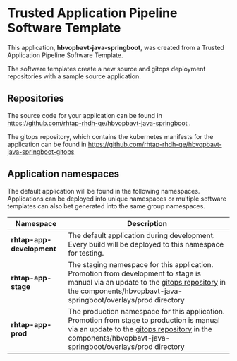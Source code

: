 # Trusted Application Pipeline Software Template

This application, **hbvopbavt-java-springboot**, was created from a Trusted Application Pipeline Software Template.

The software templates create a new source and gitops deployment repositories with a sample source application. 

## Repositories

The source code for your application can be found in [https://github.com/rhtap-rhdh-qe/hbvopbavt-java-springboot ](https://github.com/rhtap-rhdh-qe/hbvopbavt-java-springboot ).
 
The gitops repository, which contains the kubernetes manifests for the application can be found in 
[https://github.com/rhtap-rhdh-qe/hbvopbavt-java-springboot-gitops ](https://github.com/rhtap-rhdh-qe/hbvopbavt-java-springboot-gitops ) 

## Application namespaces 

The default application will be found in the following namespaces. Applications can be deployed into unique namespaces or multiple software templates can also bet generated into the same group namespaces.  

|  Namespace   |  Description   |  
| -------- | -------- |   
| **rhtap-app-development** | The default application during development. Every build will be deployed to this namespace for testing. | 
| **rhtap-app-stage** | The staging namespace for this application. Promotion from development to stage is manual via an update to the [gitops repository](https://github.com/rhtap-rhdh-qe/hbvopbavt-java-springboot-gitops ) in the components/hbvopbavt-java-springboot/overlays/prod directory |  
| **rhtap-app-prod** | The production namespace for this application. Promotion from stage to production is manual via an update to the [gitops repository](https://github.com/rhtap-rhdh-qe/hbvopbavt-java-springboot-gitops ) in the components/hbvopbavt-java-springboot/overlays/prod directory | 
